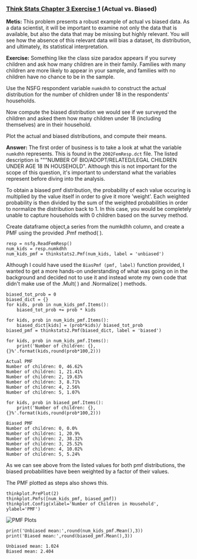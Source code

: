 ### [Think Stats Chapter 3 Exercise 1](http://greenteapress.com/thinkstats2/html/thinkstats2004.html#toc31) (Actual vs. Biased)

**Metis:**
This problem presents a robust example of actual vs biased data. As a data scientist, it will be important to examine not only the data that is available, but also the data that may be missing but highly relevant. You will see how the absence of this relevant data will bias a dataset, its distribution, and ultimately, its statistical interpretation.

**Exercise:**
Something like the class size paradox appears if you survey children and ask how many children are in their family. Families with many children are more likely to appear in your sample, and families with no children have no chance to be in the sample.

Use the NSFG respondent variable `numkdhh` to construct the actual distribution for the number of children under 18 in the respondents' households.

Now compute the biased distribution we would see if we surveyed the children and asked them how many children under 18 (including themselves) are in their household.

Plot the actual and biased distributions, and compute their means.

**Answer:**
The first order of business is to take a look at what the variable ```numkdhh``` represents. This is found in the ```2002FemResp.dct``` file. The listed description is """NUMBER OF BIO/ADOPT/RELATED/LEGAL CHILDREN UNDER AGE 18 IN HOUSEHOLD". Although this is not important for the scope of this question, it's important to understand what the variables represent before diving into the analysis.

To obtain a biased pmf distribution, the probability of each value occuring is multiplied by the value itself in order to give it more 'weight'. Each weighted probability is then divided by the sum of the weighted probabilities in order to normalize the distribution back to 1. In this case, you would be completely unable to capture households with 0 children based on the survey method.

Create dataframe object,a series from the numkdhh column, and create a PMF using the provided .Pmf method( ).
```
resp = nsfg.ReadFemResp()
num_kids = resp.numkdhh
num_kids_pmf = thinkstats2.Pmf(num_kids, label = 'unbiased')
```

Although I could have used the ```BiasPmf (pmf, label)``` function provided, I wanted to get a more hands-on understanding of what was going on in the background and decided not to use it and instead wrote my own code that didn't make use of the .Mult( ) and .Normalize( ) methods.


```
biased_tot_prob = 0
biased_dict = {}
for kids, prob in num_kids_pmf.Items():
    biased_tot_prob += prob * kids

for kids, prob in num_kids_pmf.Items():
    biased_dict[kids] = (prob*kids)/ biased_tot_prob
biased_pmf = thinkstats2.Pmf(biased_dict, label = 'biased')
```



```
for kids, prob in num_kids_pmf.Items():
    print('Number of children: {}, {}%'.format(kids,round(prob*100,2)))

Actual PMF
Number of children: 0, 46.62%
Number of children: 1, 21.41%
Number of children: 2, 19.63%
Number of children: 3, 8.71%
Number of children: 4, 2.56%
Number of children: 5, 1.07%
```
```
for kids, prob in biased_pmf.Items():
    print('Number of children: {}, {}%'.format(kids,round(prob*100,2)))

Biased PMF
Number of children: 0, 0.0%
Number of children: 1, 20.9%
Number of children: 2, 38.32%
Number of children: 3, 25.52%
Number of children: 4, 10.02%
Number of children: 5, 5.24%
```
As we can see above from the listed values for both pmf distributions, the biased probabilities have been weighted by a factor of their values.

The PMF plotted as steps also shows this.

```
thinkplot.PrePlot(2)
thinkplot.Pmfs([num_kids_pmf, biased_pmf])
thinkplot.Config(xlabel='Number of Children in Household', ylabel='PMF')
```
![PMF Plots](/home/jc98924/Metis/dsp/lessons/statistics/pmfplot.png)

```
print('Unbiased mean:',round(num_kids_pmf.Mean(),3))
print('Biased mean:',round(biased_pmf.Mean(),3))

Unbiased mean: 1.024
Biased mean: 2.404
```
